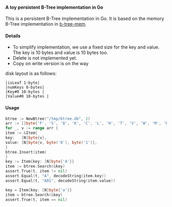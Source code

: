 #### A toy persistent B-Tree implementation in Go

This is a persistent B-Tree implementation in Go. It is based on the memory B-Tree implementation
in [b-tree-mem](../b-tree-mem/README.md).

#### Details

- To simplify implementation, we use a fixed size for the key and value. The key is 10 bytes and value is 10 bytes too.
- Delete is not implemented yet.
- Copy on write version is on the way

disk layout is as follows:

```
|isLeaf 1-byte|
|numKeys 8-bytes|
|Key#0 10-bytes |
|Value#0 10-bytes |
```

#### Usage

```go
btree := NewBtree("/tmp/btree.db", 2)
arr := []byte{'F', 'S', 'Q', 'K', 'C', 'L', 'H', 'T', 'V', 'W', 'M', 'R', 'N', 'P', 'A', 'B', 'X', 'Y', 'D', 'Z', 'E'}
for _, v := range arr {
item := &Item{
key:   [N]byte{v},
value: [N]byte{v, byte('0'), byte('1')},
}
btree.Insert(item)
}
key := Item{key: [N]byte{'A'}}
item := btree.Search(&key)
assert.True(t, item != nil)
assert.Equal(t, "A", decodeString(item.key))
assert.Equal(t, "A01", decodeString(item.value))

key = Item{key: [N]byte{'a'}}
item = btree.Search(&key)
assert.True(t, item == nil)
```




